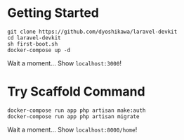 # Getting Started
```
git clone https://github.com/dyoshikawa/laravel-devkit
cd laravel-devkit
sh first-boot.sh
docker-compose up -d
```
Wait a moment... Show `localhost:3000`!

# Try Scaffold Command
```
docker-compose run app php artisan make:auth
docker-compose run app php artisan migrate
```
Wait a moment... Show `localhost:8000/home`!
